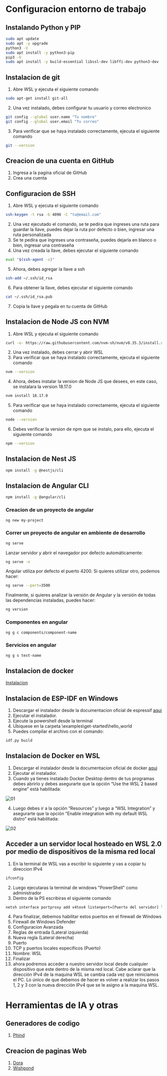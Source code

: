 # Configuracion entorno de trabajo

## Instalando Python y PIP
```bash
sudo apt update
sudo apt -y upgrade
python3 -V
sudo apt install -y python3-pip
pip3 -V
sudo apt install -y build-essential libssl-dev libffi-dev python3-dev
```
## Instalacion de git
1. Abre WSL y ejecuta el siguiente comando
```bash
sudo apt-get install git-all
```
2. Una vez instalado, debes configurar tu usuario y correo electronico
```bash
git config --global user.name "Tu nombre"
git config --global user.email "Tu correo"
```
3. Para verificar que se haya instalado correctamente, ejecuta el siguiente comando
```bash
git --version
```

## Creacion de una cuenta en GitHub
1. Ingresa a la pagina oficial de GitHub
2. Crea una cuenta

## Configuracion de SSH
1. Abre WSL y ejecuta el siguiente comando
```bash
ssh-keygen -t rsa -b 4096 -C "tu@email.com"
```
2. Una vez ejecutado el comando, se te pedira que ingreses una ruta para guardar la llave, puedes dejar la ruta por defecto o bien, ingresar una ruta personalizada
3. Se te pedira que ingreses una contraseña, puedes dejarla en blanco o bien, ingresar una contraseña
4. Una vez creada la llave, debes ejecutar el siguiente comando
```bash
eval "$(ssh-agent -s)"
```
5. Ahora, debes agregar la llave a ssh
```bash
ssh-add ~/.ssh/id_rsa
```
6. Para obtener la llave, debes ejecutar el siguiente comando
```bash
cat ~/.ssh/id_rsa.pub
```
7. Copia la llave y pegala en tu cuenta de GitHub

## Instalacion de Node JS con NVM
1. Abre WSL y ejecuta el siguiente comando
```bash
curl -o- https://raw.githubusercontent.com/nvm-sh/nvm/v0.35.3/install.sh | bash
```
2. Una vez instalado, debes cerrar y abrir WSL
3. Para verificar que se haya instalado correctamente, ejecuta el siguiente comando
```bash
nvm --version
```
4. Ahora, debes instalar la version de Node JS que desees, en este caso, se instalara la version 18.17.0
```bash
nvm install 18.17.0
```
5. Para verificar que se haya instalado correctamente, ejecuta el siguiente comando
```bash
node --version
```
6. Debes verificar la version de npm que se instalo, para ello, ejecuta el siguiente comando
```bash
npm --version
```
## Instalacion de Nest JS
```bash
npm install -g @nestjs/cli
```

## Instalacion de Angular CLI
```bash
npm install -g @angular/cli
```

### Creacion de un proyecto de angular
```bash
ng new my-project
```

### Correr un proyecto de angular en ambiente de desarrollo
```bash
ng serve
```
Lanzar servidor y abrir el navegador por defecto automáticamente:
```bash
ng serve -o
```
Angular utiliza por defecto el puerto 4200. Si quieres utilizar otro, podemos hacer:
```bash
ng serve --port=3500
```

Finalmente, si quieres analizar la versión de Angular y la versión de todas las dependencias instaladas, puedes hacer:
```bash
ng version
```
### Componentes en angular
```bash
ng g c components/component-name
```

### Servicios en angular
```bash
ng g s test-name
```

## Instalacion de docker
[Instalacion](https://docs.docker.com/engine/install/ubuntu/)

## Instalacion de ESP-IDF en Windows
1. Descargar el instalador desde la documentacion oficial de espressif [aqui](https://docs.espressif.com/projects/esp-idf/en/stable/esp32/get-started/windows-setup.html)
2. Ejecutar el instalador.
3. Ejecute la powershell desde la terminal
4. Ubiquese en la carpeta \examples\get-started\hello_world
5. Puedes compilar el archivo con el comando:
```bash
idf.py build
```

## Instalacion de Docker en WSL
1. Descargar el instalador desde la documentacion oficial de docker [aqui](https://docs.docker.com/desktop/install/windows-install/)
2. Ejecutar el instalador.
3. Cuando ya tienes instalado Docker Desktop dentro de tus programas debes abrirlo y debes asegurarte que la opción “Use the WSL 2 based engine” está habilitada:

![01](https://i.imgur.com/COPXJpw.png)

4. Luego debes ir a la opción “Resources” y luego a “WSL Integration” y asegurarte que la opción “Enable integration with my default WSL distro” está habilitada:

![02](https://i.imgur.com/g20OhlL.png)

## Acceder a un servidor local hosteado en WSL 2.0 por medio de dispositivos de la misma red local
1. En la terminal de WSL vas a escribir lo siguiente y vas a copiar tu direccion IPv4
```bash
ifconfig
```
2. Luego ejecutaras la terminal de windows "PowerShell" como administrador
3. Dentro de la PS escribiras el siguiente comando
```bash
netsh interface portproxy add v4tov4 listenport=[Puerto del servidor] listenaddress=0.0.0.0 connectport=[Puerto del servidor] connectaddress=[Tu dirección IPv4]
```
4. Para finalizar, debemos habilitar estos puertos en el firewall de Windows
  1. Firewall de Windows Defender
  2. Configuracion Avanzada
  3. Reglas de entrada (Lateral izquierda)
  4. Nueva regla (Lateral derecha)
  5. Puerto
  6. TCP y puertos locales especificos (Puerto)
  7. Nombre: WSL
  8. Finalizar
5. ahora podremos acceder a nuestro servidor local desde cualquier dispositivo que este dentro de la misma red local. Cabe aclarar que la dirección IPv4 de la maquina WSL se cambia cada vez que reiniciamos el PC. Lo único de que debemos de hacer es volver a realizar los pasos 1, 2 y 3 con la nueva dirección IPv4 que se le asigno a la maquina WSL.

# Herramientas de IA y otras
## Generadores de codigo
1. [Phind](https://www.phind.com/)

## Creacion de paginas Web
1. [Dora](https://www.dora.run/ai)
2. [Wishpond](https://www.wishpond.com/ai/)



